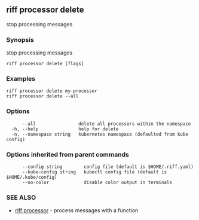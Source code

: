 ## riff processor delete

stop processing messages

### Synopsis

stop processing messages

```
riff processor delete [flags]
```

### Examples

```
riff processor delete my-processor
riff processor delete --all 
```

### Options

```
      --all                delete all processors within the namespace
  -h, --help               help for delete
  -n, --namespace string   kubernetes namespace (defaulted from kube config)
```

### Options inherited from parent commands

```
      --config string        config file (default is $HOME/.riff.yaml)
      --kube-config string   kubectl config file (default is $HOME/.kube/config)
      --no-color             disable color output in terminals
```

### SEE ALSO

* [riff processor](riff_processor.md)	 - process messages with a function

